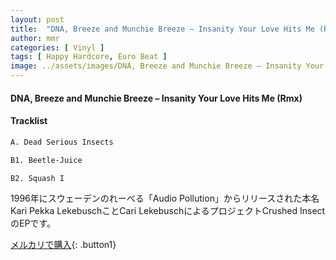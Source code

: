 ```yaml
---
layout: post
title:  "DNA, Breeze and Munchie Breeze – Insanity Your Love Hits Me (Rmx)"
author: mmr
categories: [ Vinyl ]
tags: [ Happy Hardcore, Euro Beat ]
image: ../assets/images/DNA, Breeze and Munchie Breeze – Insanity Your Love Hits Me (Rmx).jpg
---
```


#### DNA, Breeze and Munchie Breeze – Insanity Your Love Hits Me (Rmx)

#### Tracklist
```md
A. Dead Serious Insects

B1. Beetle-Juice

B2. Squash I
```

1996年にスウェーデンのれーべる「Audio Pollution」からリリースされた本名Kari Pekka LekebuschことCari LekebuschによるプロジェクトCrushed InsectのEPです。


[メルカリで購入](https://jp.mercari.com/item/m72913303126){: .button1}

